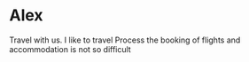 # Alex
Travel with us.
I like to travel
Process the booking of flights and accommodation is not so difficult
